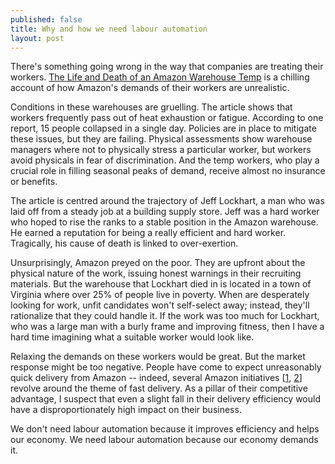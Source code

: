 ```yaml
---
published: false
title: Why and how we need labour automation
layout: post
---
```

There's something going wrong in the way that companies are treating their workers. [The Life and Death of an Amazon Warehouse Temp](http://highline.huffingtonpost.com/articles/en/life-and-death-amazon-temp) is a chilling account of how Amazon's demands of their workers are unrealistic.

Conditions in these warehouses are gruelling. The article shows that workers frequently pass out of heat exhaustion or fatigue. According to one report, 15 people collapsed in a single day. Policies are in place to mitigate these issues, but they are failing. Physical assessments show warehouse managers where not to physically stress a particular worker, but workers avoid physicals in fear of discrimination. And the temp workers, who play a crucial role in filling seasonal peaks of demand, receive almost no insurance or benefits.

The article is centred around the trajectory of Jeff Lockhart, a man who was laid off from a steady job at a building supply store. Jeff was a hard worker who hoped to rise the ranks to a stable position in the Amazon warehouse. He earned a reputation for being a really efficient and hard worker. Tragically, his cause of death is linked to over-exertion.

Unsurprisingly, Amazon preyed on the poor. They are upfront about the physical nature of the work, issuing honest warnings in their recruiting materials. But the warehouse that Lockhart died in is located in a town of Virginia where over 25% of people live in poverty. When are desperately looking for work, unfit candidates won't self-select away; instead, they'll rationalize that they could handle it. If the work was too much for Lockhart, who was a large man with a burly frame and improving fitness, then I have a hard time imagining what a suitable worker would look like.

Relaxing the demands on these workers would be great. But the market response might be too negative. People have come to expect unreasonably quick delivery from Amazon -- indeed, several Amazon initiatives [[1](www.amazon.com/primenow), [2](www.amazon.com/primeair)] revolve around the theme of fast delivery. As a pillar of their competitive advantage, I suspect that even a slight fall in their delivery efficiency would have a disproportionately high impact on their business.

We don't need labour automation because it improves efficiency and helps our economy. We need labour automation because our economy demands it.